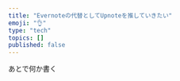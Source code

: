 ```yaml
---
title: "Evernoteの代替としてUpnoteを推していきたい"
emoji: "👌"
type: "tech"
topics: []
published: false
---
```


あとで何か書く
